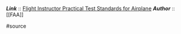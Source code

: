 ***Link***      :: [Flight Instructor Practical Test Standards for Airplane](https://www.faa.gov/training_testing/testing/test_standards/media/faa-s-8081-6d.pdf)
***Author*** :: [[FAA]]

#source
